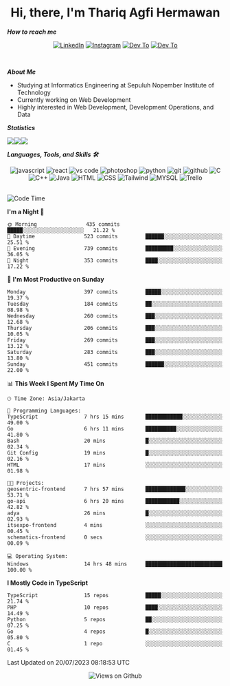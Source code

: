 <div align="center">
  <h1>Hi, there, I'm Thariq Agfi Hermawan</h1>
</div>


***How to reach me***
<p align='center'>
   <a href="https://www.linkedin.com/in/thariqagfihermawan" target="_blank"><img src="https://img.shields.io/badge/LinkedIn-0077B5?style=for-the-badge&logo=linkedin&logoColor=white" alt="LinkedIn"></a>
   <a href="https://www.instagram.com/thoriqagfi" target="_blank"><img src="https://img.shields.io/badge/Instagram-E4405F?style=for-the-badge&logo=instagram&logoColor=white" alt="Instagram"></a>
   <a href="https://medium.com/@thoriq.aghfi60" target="_blank"><img src="https://img.shields.io/badge/Medium-12100E?style=for-the-badge&logo=medium&logoColor=white" alt="Dev To"></a>
   <a href="https://linktr.ee/thoriqagfi" target="_blank"><img src="https://img.shields.io/badge/linktree-1de9b6?style=for-the-badge&logo=linktree&logoColor=white" alt="Dev To"></a>
</p>

<br>

***About Me***
- Studying at Informatics Engineering at Sepuluh Nopember Institute of Technology
- Currently working on Web Development
- Highly interested in Web Development, Development Operations, and Data

***Statistics***

<!-- [![GitHub Streak](http://github-readme-streak-stats.herokuapp.com?user=thoriqagfi&theme=dark)](https://git.io/streak-stats) -->

<div align="center">
  <div style="display: flex;">
    <img src="http://github-readme-streak-stats.herokuapp.com?user=thoriqagfi&theme=chartreuse-dark"/>
    <img src="https://github-readme-stats.vercel.app/api/top-langs/?username=thoriqagfi&layout=compact&&theme=chartreuse-dark&langs_count=8)](https://github.com/thoriqagfi"/>
    <img src="https://github-readme-stats.vercel.app/api?username=thoriqagfi&show_icons=true&theme=chartreuse-dark"/>
  </div>
</div>

<!-- [![Top Langs](https://github-readme-stats.vercel.app/api/top-langs/?username=thoriqagfi&layout=compact&&theme=chartreuse-dark&langs_count=8)](https://github.com/thoriqagfi)
< ![Agfi's GitHub stats](https://github-readme-stats.vercel.app/api?username=thoriqagfi&show_icons=true&theme=chartreuse-dark) -->

***Languages, Tools, and Skills 🛠***

  <div align="center">
    <img src="https://img.shields.io/badge/JavaScript-F7DF1E?style=for-the-badge&logo=javascript&logoColor=black" alt="javascript" />
    <img src="https://img.shields.io/badge/React-61DAFB?style=for-the-badge&logo=react&logoColor=black" alt="react" />
    <img src="https://img.shields.io/badge/vs%20code-007ACC?style=for-the-badge&logo=visual%20studio%20code&logoColor=white" alt="vs code" />
    <img src="https://img.shields.io/badge/adobe%20photoshop-31A8FF?style=for-the-badge&logo=adobe%20photoshop&logoColor=white" alt="photoshop" />
    <img src="https://img.shields.io/badge/python-3776AB?style=for-the-badge&logo=python&logoColor=white" alt="python" />
    <img src="https://img.shields.io/badge/Git-F05032?style=for-the-badge&logo=git&logoColor=white" alt="git" />
    <img src="https://img.shields.io/badge/GitHub-100000?style=for-the-badge&logo=github&logoColor=white" alt="github" />
    <img src="https://img.shields.io/badge/c-%2300599C.svg?style=for-the-badge&logo=c&logoColor=white" alt="C" />
    <img src="https://img.shields.io/badge/c++-%2300599C.svg?style=for-the-badge&logo=c%2B%2B&logoColor=white" alt="C++" />
    <img src="https://img.shields.io/badge/Java-ED8B00?style=for-the-badge&logo=java&logoColor=white" alt="Java"/>
    <img src="https://img.shields.io/badge/HTML5-E34F26?style=for-the-badge&logo=html5&logoColor=white" alt="HTML" />
    <img src="https://img.shields.io/badge/CSS-239120?&style=for-the-badge&logo=css3&logoColor=white" alt ="CSS" />
    <img src="https://img.shields.io/badge/tailwindcss-%2338B2AC.svg?style=for-the-badge&logo=tailwind-css&logoColor=white" alt="Tailwind" />
    <img src="https://img.shields.io/badge/MySQL-00000F?style=for-the-badge&logo=mysql&logoColor=white" alt="MYSQL" />
    <img src="https://img.shields.io/badge/Trello-%23026AA7.svg?style=for-the-badge&logo=Trello&logoColor=white" alt="Trello" />
  </div><br>

<!--START_SECTION:waka-->
![Code Time](http://img.shields.io/badge/Code%20Time-572%20hrs%2034%20mins-blue)

**I'm a Night 🦉** 

```text
🌞 Morning                435 commits         █████░░░░░░░░░░░░░░░░░░░░   21.22 % 
🌆 Daytime                523 commits         ██████░░░░░░░░░░░░░░░░░░░   25.51 % 
🌃 Evening                739 commits         █████████░░░░░░░░░░░░░░░░   36.05 % 
🌙 Night                  353 commits         ████░░░░░░░░░░░░░░░░░░░░░   17.22 % 
```
📅 **I'm Most Productive on Sunday** 

```text
Monday                   397 commits         █████░░░░░░░░░░░░░░░░░░░░   19.37 % 
Tuesday                  184 commits         ██░░░░░░░░░░░░░░░░░░░░░░░   08.98 % 
Wednesday                260 commits         ███░░░░░░░░░░░░░░░░░░░░░░   12.68 % 
Thursday                 206 commits         ███░░░░░░░░░░░░░░░░░░░░░░   10.05 % 
Friday                   269 commits         ███░░░░░░░░░░░░░░░░░░░░░░   13.12 % 
Saturday                 283 commits         ███░░░░░░░░░░░░░░░░░░░░░░   13.80 % 
Sunday                   451 commits         ██████░░░░░░░░░░░░░░░░░░░   22.00 % 
```


📊 **This Week I Spent My Time On** 

```text
🕑︎ Time Zone: Asia/Jakarta

💬 Programming Languages: 
TypeScript               7 hrs 15 mins       ████████████░░░░░░░░░░░░░   49.00 % 
Go                       6 hrs 11 mins       ██████████░░░░░░░░░░░░░░░   41.80 % 
Bash                     20 mins             █░░░░░░░░░░░░░░░░░░░░░░░░   02.34 % 
Git Config               19 mins             █░░░░░░░░░░░░░░░░░░░░░░░░   02.16 % 
HTML                     17 mins             ░░░░░░░░░░░░░░░░░░░░░░░░░   01.98 % 

🐱‍💻 Projects: 
geosentric-frontend      7 hrs 57 mins       █████████████░░░░░░░░░░░░   53.71 % 
go-api                   6 hrs 20 mins       ███████████░░░░░░░░░░░░░░   42.82 % 
adya                     26 mins             █░░░░░░░░░░░░░░░░░░░░░░░░   02.93 % 
itsexpo-frontend         4 mins              ░░░░░░░░░░░░░░░░░░░░░░░░░   00.45 % 
schematics-frontend      0 secs              ░░░░░░░░░░░░░░░░░░░░░░░░░   00.09 % 

💻 Operating System: 
Windows                  14 hrs 48 mins      █████████████████████████   100.00 % 
```

**I Mostly Code in TypeScript** 

```text
TypeScript               15 repos            █████░░░░░░░░░░░░░░░░░░░░   21.74 % 
PHP                      10 repos            ████░░░░░░░░░░░░░░░░░░░░░   14.49 % 
Python                   5 repos             ██░░░░░░░░░░░░░░░░░░░░░░░   07.25 % 
Go                       4 repos             █░░░░░░░░░░░░░░░░░░░░░░░░   05.80 % 
C                        1 repo              ░░░░░░░░░░░░░░░░░░░░░░░░░   01.45 % 
```




 Last Updated on 20/07/2023 08:18:53 UTC
<!--END_SECTION:waka-->

<div align="center">
<img src="https://komarev.com/ghpvc/?username=thoriqagfi&color=blue" alt="Views on Github" />
</div>